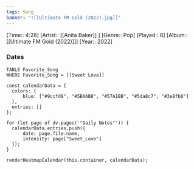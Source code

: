 ```yaml
---
tags: Song  
banner: "![[Ultimate FM Gold (2022).jpg]]"
---
```

[Time:: 4:28]
[Artist:: [[Anita Baker]] ]
[Genre:: Pop]
[Played:: 8]
[Album:: [[Ultimate FM Gold (2022)]]]
[Year:: 2022]
### Dates
````dataview
TABLE Favorite_Song
WHERE Favorite_Song = [[Sweet Love]]
````

  ```dataviewjs
const calendarData = { 
	colors: { 
		blue: ["#9ccfd8", "#5BAAB8", "#57A1BB", "#5da8c7", "#3e8fb0"] 
	}, 
	entries: [] 
}; 

for (let page of dv.pages('"Daily Notes"')) { 
	calendarData.entries.push({ 
		date: page.file.name, 
		intensity: page["Sweet_Love"]
	}); 
} 

renderHeatmapCalendar(this.container, calendarData);
```
